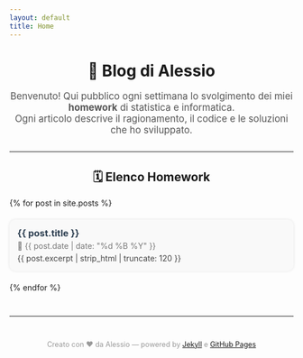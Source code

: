 ```yaml
---
layout: default
title: Home
---
```


<div style="text-align: center; margin-top: 2em;">
  <h1>📘 Blog di Alessio</h1>
  <p style="font-size: 1.2em; color: #555;">
    Benvenuto! Qui pubblico ogni settimana lo svolgimento dei miei <strong>homework</strong> di statistica e informatica.<br>
    Ogni articolo descrive il ragionamento, il codice e le soluzioni che ho sviluppato.
  </p>
</div>

<hr style="margin: 2em 0;">

<h2 style="text-align:center;">🗓️ Elenco Homework</h2>

<ul style="list-style-type: none; padding: 0; max-width: 700px; margin: 0 auto;">
  {% for post in site.posts %}
    <li style="margin: 1.5em 0; background-color: #f9f9f9; border-radius: 10px; padding: 1em; box-shadow: 0 0 5px rgba(0,0,0,0.1);">
      <a href="{{ post.url | relative_url }}" style="text-decoration: none; color: #2c3e50;">
        <h3 style="margin: 0;">{{ post.title }}</h3>
      </a>
      <p style="margin: 0.3em 0; color: #777;">
        📅 {{ post.date | date: "%d %B %Y" }}
      </p>
      <p style="margin: 0; color: #444;">{{ post.excerpt | strip_html | truncate: 120 }}</p>
    </li>
  {% endfor %}
</ul>

<hr style="margin: 3em 0;">

<footer style="text-align: center; color: #999; font-size: 0.9em;">
  <p>Creato con ❤️ da Alessio — powered by <a href="https://jekyllrb.com/" target="_blank">Jekyll</a> e <a href="https://pages.github.com/" target="_blank">GitHub Pages</a></p>
</footer>
